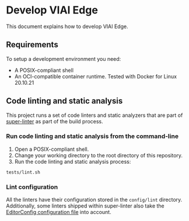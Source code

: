 # Develop VIAI Edge

This document explains how to develop VIAI Edge.

## Requirements

To setup a development environment you need:

- A POSIX-compliant shell
- An OCI-compatible container runtime. Tested with Docker for Linux 20.10.21

## Code linting and static analysis

This project runs a set of code linters and static analyzers that are part of
[super-linter](https://github.com/github/super-linter) as part of the build
process.

### Run code linting and static analysis from the command-line

1. Open a POSIX-compliant shell.
1. Change your working directory to the root directory of this repository.
1. Run the code linting and static analysis process:

```shell
tests/lint.sh
```

### Lint configuration

All the linters have their configuration stored in the `config/lint` directory.
Additionally, some linters shipped within super-linter also take the
[EditorConfig configuration file](../.editorconfig)
into account.
